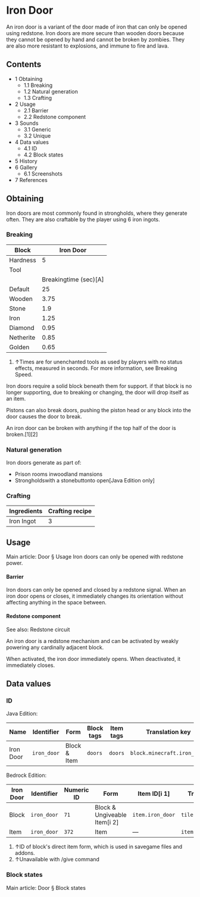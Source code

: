 # Iron Door
An iron door is a variant of the door made of iron that can only be opened using redstone. Iron doors are more secure than wooden doors because they cannot be opened by hand and cannot be broken by zombies. They are also more resistant to explosions, and immune to fire and lava.

## Contents
- 1 Obtaining
	- 1.1 Breaking
	- 1.2 Natural generation
	- 1.3 Crafting
- 2 Usage
	- 2.1 Barrier
	- 2.2 Redstone component
- 3 Sounds
	- 3.1 Generic
	- 3.2 Unique
- 4 Data values
	- 4.1 ID
	- 4.2 Block states
- 5 History
- 6 Gallery
	- 6.1 Screenshots
- 7 References

## Obtaining
Iron doors are most commonly found in strongholds, where they generate often. They are also craftable by the player using 6 iron ingots.

### Breaking
| Block     | Iron Door             |
|-----------|-----------------------|
| Hardness  | 5                     |
| Tool      |                       |
|           | Breakingtime (sec)[A] |
| Default   | 25                    |
| Wooden    | 3.75                  |
| Stone     | 1.9                   |
| Iron      | 1.25                  |
| Diamond   | 0.95                  |
| Netherite | 0.85                  |
| Golden    | 0.65                  |

1. ↑Times are for unenchanted tools as used by players with no status effects, measured in seconds. For more information, see Breaking Speed.

Iron doors require a solid block beneath them for support. if that block is no longer supporting, due to breaking or changing, the door will drop itself as an item.

Pistons can also break doors, pushing the piston head or any block into the door causes the door to break.

An iron door can be broken with anything if the top half of the door is broken.[1][2]

### Natural generation
Iron doors generate as part of:

- Prison rooms inwoodland mansions
- Strongholdswith a stonebuttonto open‌[Java Edition  only]

### Crafting
| Ingredients | Crafting recipe |
|-------------|-----------------|
| Iron Ingot  | 3               |

## Usage
Main article: Door § Usage
Iron doors can only be opened with redstone power.

#### Barrier
Iron doors can only be opened and closed by a redstone signal. When an iron door opens or closes, it immediately changes its orientation without affecting anything in the space between.

#### Redstone component
See also: Redstone circuit

An iron door is a redstone mechanism and can be activated by  weakly powering any cardinally adjacent block.

When activated, the iron door immediately opens. When deactivated, it immediately closes.

## Data values
### ID
Java Edition:

| Name      | Identifier  | Form         | Block tags | Item tags | Translation key             |
|-----------|-------------|--------------|------------|-----------|-----------------------------|
| Iron Door | `iron_door` | Block & Item | `doors`    | `doors`   | `block.minecraft.iron_door` |

Bedrock Edition:

| Iron Door | Identifier  | Numeric ID | Form                         | Item ID[i 1]     | Translation key       |
|-----------|-------------|------------|------------------------------|------------------|-----------------------|
| Block     | `iron_door` | `71`       | Block & Ungiveable Item[i 2] | `item.iron_door` | `tile.iron_door.name` |
| Item      | `iron_door` | `372`      | Item                         | —                | `item.iron_door.name` |

1. ↑ID of block's direct item form, which is used in savegame files and addons.
2. ↑Unavailable with /give command

### Block states
Main article: Door § Block states

